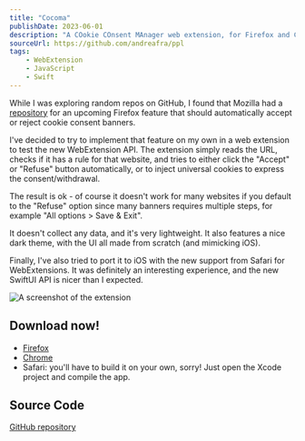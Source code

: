 ```yaml
---
title: "Cocoma"
publishDate: 2023-06-01
description: "A COokie COnsent MAnager web extension, for Firefox and Chrome."
sourceUrl: https://github.com/andreafra/ppl
tags:
    - WebExtension
    - JavaScript
    - Swift
---
```


While I was exploring random repos on GitHub, I found that Mozilla had a [repository](https://github.com/mozilla/cookie-banner-rules-list) for an upcoming Firefox feature that should automatically accept or reject cookie consent banners.

I've decided to try to implement that feature on my own in a web extension to test the new WebExtension API. The extension simply reads the URL, checks if it has a rule for that website, and tries to either click the "Accept" or "Refuse" button automatically, or to inject universal cookies to express the consent/withdrawal.

The result is ok - of course it doesn't work for many websites if you default to the "Refuse" option since many banners requires multiple steps, for example "All options > Save & Exit".

It doesn't collect any data, and it's very lightweight. It also features a nice dark theme, with the UI all made from scratch (and mimicking iOS).

Finally, I've also tried to port it to iOS with the new support from Safari for WebExtensions. It was definitely an interesting experience, and the new SwiftUI API is nicer than I expected.

![A screenshot of the extension](https://addons.mozilla.org/user-media/previews/full/285/285408.png?modified=1690463673)

## Download now!

-   [Firefox](https://addons.mozilla.org/en-US/firefox/addon/cocoma-cookie-consent-manager/)
-   [Chrome](https://chromewebstore.google.com/detail/cocoma-cookie-consent-man/jilggebemakcagefeopnbieakfgmknmm)
-   Safari: you'll have to build it on your own, sorry! Just open the Xcode project and compile the app.

## Source Code

[GitHub repository](https://github.com/andreafra/Cocoma)
